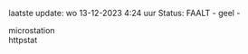 laatste update: 
wo 13-12-2023  4:24   uur 
Status: FAALT - geel - 
<div class="service R">microstation</div><div class="service Y">httpstat</div>